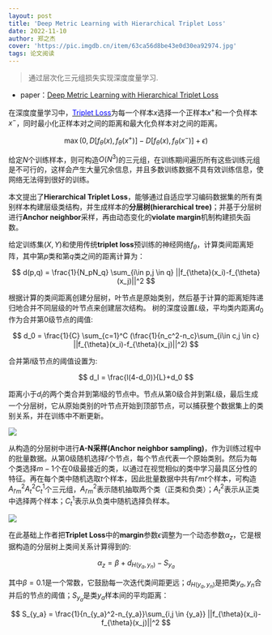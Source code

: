```yaml
---
layout: post
title: 'Deep Metric Learning with Hierarchical Triplet Loss'
date: 2022-11-10
author: 郑之杰
cover: 'https://pic.imgdb.cn/item/63ca56d8be43e0d30ea92974.jpg'
tags: 论文阅读
---
```


> 通过层次化三元组损失实现深度度量学习.

- paper：[Deep Metric Learning with Hierarchical Triplet Loss](https://arxiv.org/abs/1810.06951)

在深度度量学习中，[<font color=blue>Triplet Loss</font>](https://0809zheng.github.io/2022/11/02/triplet.html)为每一个样本$x$选择一个正样本$x^+$和一个负样本$x^-$，同时最小化正样本对之间的距离和最大化负样本对之间的距离。

$$ \max(0, D[f_{\theta}(x),f_{\theta}(x^+)] -D[f_{\theta}(x),f_{\theta}(x^-)] + \epsilon) $$

给定$N$个训练样本，则可构造$O(N^3)$的三元组，在训练期间遍历所有这些训练元组是不可行的，这样会产生大量冗余信息，并且多数训练数据不具有效训练信息，使网络无法得到很好的训练。

本文提出了**Hierarchical Triplet Loss**，能够通过自适应学习编码数据集的所有类别样本构建层级类结构，并生成样本的**分层树(hierarchical tree)**；并基于分层树进行**Anchor neighbor**采样，再由动态变化的**violate margin**机制构建损失函数。

给定训练集$(X,Y)$和使用传统**triplet loss**预训练的神经网络$f_{\theta}$，计算类间距离矩阵，其中第$p$类和第$q$类之间的距离计算为：

$$ d(p,q) = \frac{1}{N_pN_q} \sum_{i\in p,j \in q} ||f_{\theta}(x_i)-f_{\theta}(x_j)||^2 $$

根据计算的类间距离创建分层树，叶节点是原始类别，然后基于计算的距离矩阵递归地合并不同层级的叶节点来创建层次结构。 树的深度设置$L$级，平均类内距离$d_0$作为合并第$0$级节点的阈值:

$$ d_0 = \frac{1}{C} \sum_{c=1}^C (\frac{1}{n_c^2-n_c}\sum_{i\in c,j \in c} ||f_{\theta}(x_i)-f_{\theta}(x_j)||^2) $$

合并第$l$级节点的阈值设置为:

$$ d_l = \frac{l(4-d_0)}{L}+d_0 $$

距离小于$d_l$的两个类合并到第$l$级的节点中。节点从第$0$级合并到第$L$级，最后生成一个分层树，它从原始类别的叶节点开始到顶部节点，可以捕获整个数据集上的类别关系，并在训练中不断更新。

![](https://pic.imgdb.cn/item/63ca599cbe43e0d30eadec68.jpg)

从构造的分层树中进行**A-N采样(Anchor neighbor sampling)**，作为训练过程中的批量数据。从第$0$级随机选择$l'$个节点，每个节点代表一个原始类别。然后为每个类选择$m-1$个在$0$级最接近的类，以通过在视觉相似的类中学习最具区分性的特征。再在每个类中随机选取$t$个样本，因此批量数据中共有$l'mt$个样本，可构造$A_{l'm}^2A_t^2C_t^1$个三元组，$A_{l'm}^2$表示随机抽取两个类（正类和负类）；$A_t^2$表示从正类中选择两个样本；$C_t^1$表示从负类中随机选择负样本。

![](https://pic.imgdb.cn/item/63ca5e5bbe43e0d30eb6676b.jpg)

在此基础上作者把**Triplet Loss**中的**margin**参数$\epsilon$调整为一个动态参数$\alpha_z$，它是根据构造的分层树上类间关系计算得到的:

$$ \alpha_z = \beta + d_{H(y_a,y_n)} - S_{y_a} $$

其中$\beta=0.1$是一个常数，它鼓励每一次迭代类间距更远；$d_{H(y_a,y_n)}$是把类$y_a,y_n$合并后的节点的阈值；$S_{y_a}$是类$y_a$样本间的平均距离：

$$ S_{y_a} = \frac{1}{n_{y_a}^2-n_{y_a}}\sum_{i,j \in {y_a}} ||f_{\theta}(x_i)-f_{\theta}(x_j)||^2 $$